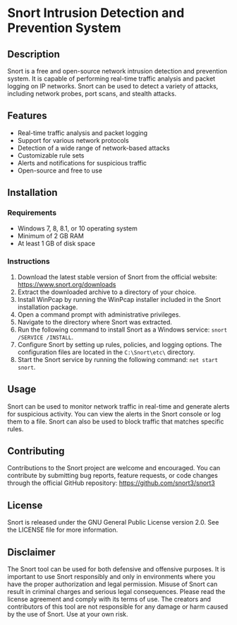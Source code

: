 # Snort Intrusion Detection and Prevention System

## Description

Snort is a free and open-source network intrusion detection and prevention system. It is capable of performing real-time traffic analysis and packet logging on IP networks. Snort can be used to detect a variety of attacks, including network probes, port scans, and stealth attacks.

## Features

- Real-time traffic analysis and packet logging
- Support for various network protocols
- Detection of a wide range of network-based attacks
- Customizable rule sets
- Alerts and notifications for suspicious traffic
- Open-source and free to use

## Installation

### Requirements

- Windows 7, 8, 8.1, or 10 operating system
- Minimum of 2 GB RAM
- At least 1 GB of disk space

### Instructions

1. Download the latest stable version of Snort from the official website: https://www.snort.org/downloads
2. Extract the downloaded archive to a directory of your choice.
3. Install WinPcap by running the WinPcap installer included in the Snort installation package.
4. Open a command prompt with administrative privileges.
5. Navigate to the directory where Snort was extracted.
6. Run the following command to install Snort as a Windows service: `snort /SERVICE /INSTALL`.
7. Configure Snort by setting up rules, policies, and logging options. The configuration files are located in the `C:\Snort\etc\` directory.
8. Start the Snort service by running the following command: `net start snort`.

## Usage

Snort can be used to monitor network traffic in real-time and generate alerts for suspicious activity. You can view the alerts in the Snort console or log them to a file. Snort can also be used to block traffic that matches specific rules.

## Contributing

Contributions to the Snort project are welcome and encouraged. You can contribute by submitting bug reports, feature requests, or code changes through the official GitHub repository: https://github.com/snort3/snort3

## License

Snort is released under the GNU General Public License version 2.0. See the LICENSE file for more information.

## Disclaimer

The Snort tool can be used for both defensive and offensive purposes. It is important to use Snort responsibly and only in environments where you have the proper authorization and legal permission. Misuse of Snort can result in criminal charges and serious legal consequences. Please read the license agreement and comply with its terms of use. The creators and contributors of this tool are not responsible for any damage or harm caused by the use of Snort. Use at your own risk.
